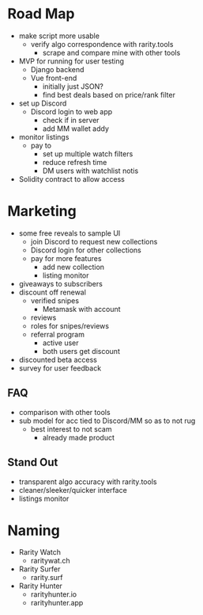 # Road Map
- make script more usable
  - verify algo correspondence with rarity.tools
    - scrape and compare mine with other tools
- MVP for running for user testing
  - Django backend
  - Vue front-end
    - initially just JSON?
    - find best deals based on price/rank filter
- set up Discord
  - Discord login to web app
    - check if in server
    - add MM wallet addy
- monitor listings
  - pay to
    - set up multiple watch filters
    - reduce refresh time
    - DM users with watchlist notis
- Solidity contract to allow access
 
# Marketing
- some free reveals to sample UI 
  - join Discord to request new collections
  - Discord login for other collections
  - pay for more features
    - add new collection
    - listing monitor
- giveaways to subscribers
- discount off renewal
  - verified snipes
    - Metamask with account
  - reviews
  - roles for snipes/reviews
  - referral program
    - active user
    - both users get discount
- discounted beta access
- survey for user feedback

## FAQ
- comparison with other tools
- sub model for acc tied to Discord/MM so as to not rug
  - best interest to not scam
    - already made product

## Stand Out
- transparent algo accuracy with rarity.tools
- cleaner/sleeker/quicker interface
- listings monitor

# Naming
- Rarity Watch
  - raritywat.ch
- Rarity Surfer
  - rarity.surf
- Rarity Hunter
  - rarityhunter.io
  - rarityhunter.app
